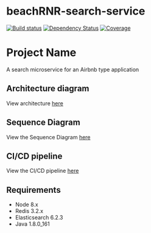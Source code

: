 # beachRNR-search-service

[![Build status](https://img.shields.io/travis/TowerofGiraffes/beachRNR-search-service.svg?style=flat-square)](https://travis-ci.org/TowerofGiraffes/beachRNR-search-service)
[![Dependency Status](https://img.shields.io/david/TowerofGiraffes/beachRNR-search-service.svg?style=flat-square)](https://david-dm.org/TowerofGiraffes/beachRNR-search-service)
[![Coverage](https://img.shields.io/codecov/c/github/TowerofGiraffes/beachRNR-search-service.svg?style=flat-square)](https://codecov.io/github/TowerofGiraffes/beachRNR-search-service?branch=master)

# Project Name

A search microservice for an Airbnb type application

## Architecture diagram

View architecture [here](https://drive.google.com/open?id=1ku8Xu6OlECaoCK40MIVZVnmdn8lvckpU)

## Sequence Diagram

View the Sequence Diagram [here](https://drive.google.com/open?id=1DNc3hpuQFplxmLVRYtW14ZpPWzU6Xn_V)

## CI/CD pipeline

View the CI/CD pipeline [here](https://drive.google.com/open?id=1wSJlPzdInVyd2AqUXwlcWCr2J3L2Hxl4)

## Requirements

- Node 8.x
- Redis 3.2.x
- Elasticsearch 6.2.3
- Java 1.8.0_161
